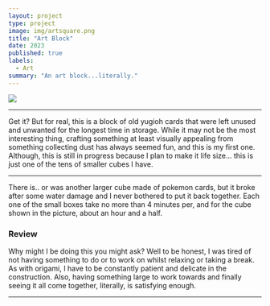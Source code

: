 ```yaml
---
layout: project
type: project
image: img/artsquare.png
title: "Art Block"
date: 2023
published: true
labels:
  - Art
summary: "An art block...literally."
---
```


<img class="img-fluid" src="../img/yugioh.jpg">

<hr>
Get it? But for real, this is a block of old yugioh cards that were left unused and unwanted for the longest time in storage. While it may not be the most interesting thing, crafting something at least visually appealing from something collecting dust has always seemed fun, and this is my first one. Although, this is still in progress because I plan to make it life size... this is just one of the tens of smaller cubes I have.
<hr>
There is.. or was another larger cube made of pokemon cards, but it broke after some water damage and I never bothered to put it back together. Each one of the small boxes take no more than 4 minutes per, and for the cube shown in the picture, about an hour and a half.
<h3>Review</h3>
Why might I be doing this you might ask? Well to be honest, I was tired of not having something to do or to work on whilst relaxing or taking a break. As with origami, I have to be constantly patient and delicate in the construction. Also, having something large to work towards and finally seeing it all come together, literally, is satisfying enough. 
<hr>
